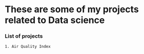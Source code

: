 # These are some of my projects related to Data science

### List of projects

    1. Air Quality Index
